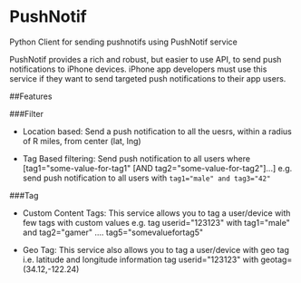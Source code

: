 PushNotif
=========

Python Client for sending pushnotifs using PushNotif service

PushNotif provides a rich and robust, but easier to use API, to send push notifications to iPhone devices. iPhone app developers must use this service if they want to send targeted push notifications to their app users.

##Features

###Filter
* Location based: Send a push notification to all the uesrs, within a radius of R miles, from center (lat, lng)

* Tag Based filtering: Send push notification to all users where [tag1="some-value-for-tag1" [AND tag2="some-value-for-tag2"]...] 
e.g. send push notification to all users with `tag1="male" and tag3="42"`


###Tag
* Custom Content Tags: This service allows you to tag a user/device with few tags with custom values e.g. tag userid="123123" with tag1="male" and tag2="gamer" .... tag5="somevaluefortag5" 

* Geo Tag: This service also allows you to tag a user/device with geo tag i.e. latitude and longitude information tag userid="123123" with geotag=(34.12,-122.24)

